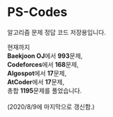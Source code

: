 # PS-Codes
알고리즘 문제 정답 코드 저장용입니다.

현재까지 <br/>
**Baekjoon OJ**에서 **993**문제, <br/>
**Codeforces**에서 **168**문제, <br/>
**Algospot**에서 **17**문제, <br/>
**AtCoder**에서 **17**문제, <br/>
총합 **1195**문제를 풀었습니다.<br/>
<br/>
(2020/8/9에 마지막으로 갱신함.) <br/>